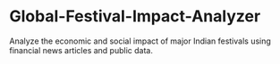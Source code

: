 # Global-Festival-Impact-Analyzer
Analyze the economic and social impact of major Indian festivals using financial news articles and public data.
